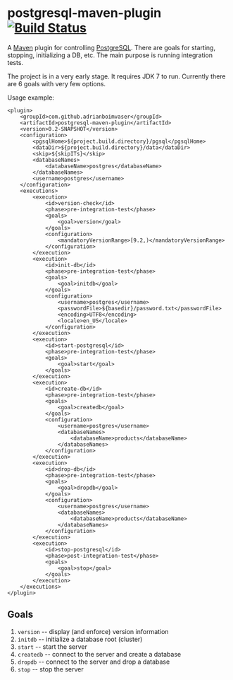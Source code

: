 # postgresql-maven-plugin [![Build Status](https://travis-ci.org/adrianboimvaser/postgresql-maven-plugin.png)](https://travis-ci.org/adrianboimvaser/postgresql-maven-plugin)

A [Maven](http://maven.apache.org/) plugin for controlling [PostgreSQL](http://www.postgresql.org/). There are goals for starting, stopping, initializing a DB, etc. The main purpose is running integration tests.

The project is in a very early stage. It requires JDK 7 to run. Currently there are 6 goals with very few options.

Usage example:

    <plugin>
        <groupId>com.github.adrianboimvaser</groupId>
        <artifactId>postgresql-maven-plugin</artifactId>
        <version>0.2-SNAPSHOT</version>
        <configuration>
            <pgsqlHome>${project.build.directory}/pgsql</pgsqlHome>
            <dataDir>${project.build.directory}/data</dataDir>
            <skip>${skipITs}</skip>
            <databaseNames>
                <databaseName>postgres</databaseName>
            </databaseNames>
            <username>postgres</username>
        </configuration>
        <executions>
            <execution>
                <id>version-check</id>
                <phase>pre-integration-test</phase>
                <goals>
                    <goal>version</goal>
                </goals>
                <configuration>
                    <mandatoryVersionRange>[9.2,)</mandatoryVersionRange>
                </configuration>
            </execution>
            <execution>
                <id>init-db</id>
                <phase>pre-integration-test</phase>
                <goals>
                    <goal>initdb</goal>
                </goals>
                <configuration>
                    <username>postgres</username>
                    <passwordFile>${basedir}/password.txt</passwordFile>
                    <encoding>UTF8</encoding>
                    <locale>en_US</locale>
                </configuration>
            </execution>
            <execution>
                <id>start-postgresql</id>
                <phase>pre-integration-test</phase>
                <goals>
                    <goal>start</goal>
                </goals>
            </execution>
            <execution>
                <id>create-db</id>
                <phase>pre-integration-test</phase>
                <goals>
                    <goal>createdb</goal>
                </goals>
                <configuration>
                    <username>postgres</username>
                    <databaseNames>
                        <databaseName>products</databaseName>
                    </databaseNames>
                </configuration>
            </execution>
            <execution>
                <id>drop-db</id>
                <phase>pre-integration-test</phase>
                <goals>
                    <goal>dropdb</goal>
                </goals>
                <configuration>
                    <username>postgres</username>
                    <databaseNames>
                        <databaseName>products</databaseName>
                    </databaseNames>
                </configuration>
            </execution>
            <execution>
                <id>stop-postgresql</id>
                <phase>post-integration-test</phase>
                <goals>
                    <goal>stop</goal>
                </goals>
            </execution>
        </executions>
    </plugin>


## Goals

1. `version` -- display (and enforce) version information
2. `initdb` -- initialize a database root (cluster)
3. `start` -- start the server
4. `createdb` -- connect to the server and create a database
5. `dropdb` -- connect to the server and drop a database
6. `stop` -- stop the server
